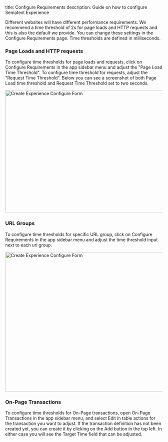 title: Configure Requirements
description: Guide on how to configure Sematext Experience

Different websites will have different performance requirements. We recommend a time threshold of 2s for page loads and HTTP requests and this is also the default we provide. You can change these settings in the Configure Requirements page. Time thresholds are defined in milliseconds.

### Page Loads and HTTP requests

To configure time thresholds for page loads and requests, click on Configure Requirements in the app sidebar menu and adjust the "Page Load Time Threshold". To configure time threshold for requests, adjust the "Request Time Threshold". Below you can see a screenshot of both Page Load time threshold and Request Time Threshold set to two seconds.

<img
  class="content-modal-image"
  alt="Create Experience Configure Form"
  src="../../images/experience/configure-1.png"
  title="Create Experience Configure Form"
  width=645
  height=393
/>

### URL Groups

To configure time thresholds for specific URL group, click on Configure Requirements in the app sidebar menu and adjust the time threshold input next to each url group.

<img
  class="content-modal-image"
  alt="Create Experience Configure Form"
  src="../../images/experience/configure-2.png"
  title="Create Experience Configure Form"
  width=814
  height=447
/>

### On-Page Transactions

To configure time thresholds for On-Page transactions, open On-Page Transactions in the app sidebar menu, and select Edit in table actions for the transaction you want to adjust. If the transaction definition has not been created yet, you can create it by clicking on the Add button in the top left. In either case you will see the Target Time field that can be adjusted.
